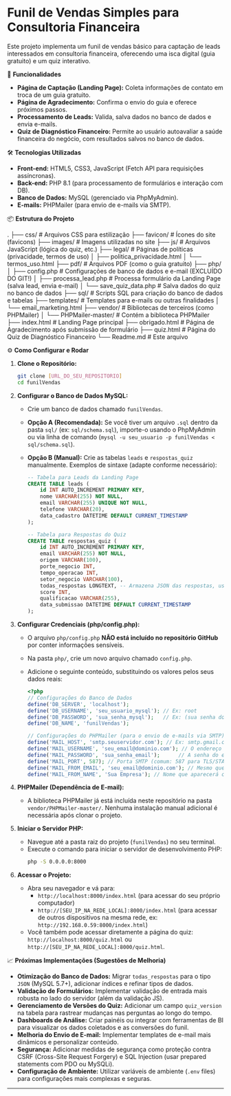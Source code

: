 # Funil de Vendas Simples para Consultoria Financeira

Este projeto implementa um funil de vendas básico para captação de leads interessados em consultoria financeira, oferecendo uma isca digital (guia gratuito) e um quiz interativo.

🚀 **Funcionalidades**
* **Página de Captação (Landing Page):** Coleta informações de contato em troca de um guia gratuito.
* **Página de Agradecimento:** Confirma o envio do guia e oferece próximos passos.
* **Processamento de Leads:** Valida, salva dados no banco de dados e envia e-mails.
* **Quiz de Diagnóstico Financeiro:** Permite ao usuário autoavaliar a saúde financeira do negócio, com resultados salvos no banco de dados.

🛠️ **Tecnologias Utilizadas**
* **Front-end:** HTML5, CSS3, JavaScript (Fetch API para requisições assíncronas).
* **Back-end:** PHP 8.1 (para processamento de formulários e interação com DB).
* **Banco de Dados:** MySQL (gerenciado via PhpMyAdmin).
* **E-mails:** PHPMailer (para envio de e-mails via SMTP).

📦 **Estrutura do Projeto**

.
├── css/                      # Arquivos CSS para estilização
├── favicon/                  # Ícones do site (favicons)
├── images/                   # Imagens utilizadas no site
├── js/                       # Arquivos JavaScript (lógica do quiz, etc.)
├── legal/                    # Páginas de políticas (privacidade, termos de uso)
│   ├── politica_privacidade.html
│   └── termos_uso.html
├── pdf/                      # Arquivos PDF (como o guia gratuito)
├── php/
│   ├── config.php            # Configurações de banco de dados e e-mail (EXCLUÍDO DO GIT!)
│   ├── processa_lead.php     # Processa formulário da Landing Page (salva lead, envia e-mail)
│   └── save_quiz_data.php    # Salva dados do quiz no banco de dados
├── sql/                      # Scripts SQL para criação do banco de dados e tabelas
├── templates/                # Templates para e-mails ou outras finalidades
│   └── email_marketing.html
├── vendor/                   # Bibliotecas de terceiros (como PHPMailer)
│   └── PHPMailer-master/     # Contém a biblioteca PHPMailer
├── index.html                # Landing Page principal
├── obrigado.html             # Página de Agradecimento após submissão de formulário
├── quiz.html                 # Página do Quiz de Diagnóstico Financeiro
└── Readme.md                 # Este arquivo


⚙️ **Como Configurar e Rodar**

1.  **Clone o Repositório:**

    ```bash
    git clone [URL_DO_SEU_REPOSITORIO]
    cd funilVendas
    ```

2.  **Configurar o Banco de Dados MySQL:**
    * Crie um banco de dados chamado `funilVendas`.
    * **Opção A (Recomendada):** Se você tiver um arquivo `.sql` dentro da pasta `sql/` (ex: `sql/schema.sql`), importe-o usando o PhpMyAdmin ou via linha de comando (`mysql -u seu_usuario -p funilVendas < sql/schema.sql`).
    * **Opção B (Manual):** Crie as tabelas `leads` e `respostas_quiz` manualmente. Exemplos de sintaxe (adapte conforme necessário):

        ```sql
        -- Tabela para Leads da Landing Page
        CREATE TABLE leads (
            id INT AUTO_INCREMENT PRIMARY KEY,
            nome VARCHAR(255) NOT NULL,
            email VARCHAR(255) UNIQUE NOT NULL,
            telefone VARCHAR(20),
            data_cadastro DATETIME DEFAULT CURRENT_TIMESTAMP
        );

        -- Tabela para Respostas do Quiz
        CREATE TABLE respostas_quiz (
            id INT AUTO_INCREMENT PRIMARY KEY,
            email VARCHAR(255) NOT NULL,
            origem VARCHAR(100),
            porte_negocio INT,
            tempo_operacao INT,
            setor_negocio VARCHAR(100),
            todas_respostas LONGTEXT, -- Armazena JSON das respostas, use JSON para MySQL 5.7+
            score INT,
            qualificacao VARCHAR(255),
            data_submissao DATETIME DEFAULT CURRENT_TIMESTAMP
        );
        ```

3.  **Configurar Credenciais (php/config.php):**
    * O arquivo `php/config.php` **NÃO está incluído no repositório GitHub** por conter informações sensíveis.
    * Na pasta `php/`, crie um novo arquivo chamado `config.php`.
    * Adicione o seguinte conteúdo, substituindo os valores pelos seus dados reais:

        ```php
        <?php
        // Configurações do Banco de Dados
        define('DB_SERVER', 'localhost');
        define('DB_USERNAME', 'seu_usuario_mysql'); // Ex: root
        define('DB_PASSWORD', 'sua_senha_mysql');   // Ex: (sua senha do MySQL)
        define('DB_NAME', 'funilVendas');

        // Configurações do PHPMailer (para o envio de e-mails via SMTP)
        define('MAIL_HOST', 'smtp.seuservidor.com'); // Ex: smtp.gmail.com, smtp.office365.com
        define('MAIL_USERNAME', 'seu_email@dominio.com'); // O endereço de e-mail que enviará as mensagens
        define('MAIL_PASSWORD', 'sua_senha_email');      // A senha do e-mail
        define('MAIL_PORT', 587); // Porta SMTP (comum: 587 para TLS/STARTTLS, 465 para SSL)
        define('MAIL_FROM_EMAIL', 'seu_email@dominio.com'); // Mesmo que MAIL_USERNAME ou outro e-mail
        define('MAIL_FROM_NAME', 'Sua Empresa'); // Nome que aparecerá como remetente
        ```

4.  **PHPMailer (Dependência de E-mail):**
    * A biblioteca PHPMailer já está incluída neste repositório na pasta `vendor/PHPMailer-master/`. Nenhuma instalação manual adicional é necessária após clonar o projeto.

5.  **Iniciar o Servidor PHP:**
    * Navegue até a pasta raiz do projeto (`funilVendas`) no seu terminal.
    * Execute o comando para iniciar o servidor de desenvolvimento PHP:
        ```bash
        php -S 0.0.0.0:8000
        ```

6.  **Acessar o Projeto:**
    * Abra seu navegador e vá para:
        * `http://localhost:8000/index.html` (para acessar do seu próprio computador)
        * `http://[SEU_IP_NA_REDE_LOCAL]:8000/index.html` (para acessar de outros dispositivos na mesma rede, ex: `http://192.168.0.59:8000/index.html`)
    * Você também pode acessar diretamente a página do quiz: `http://localhost:8000/quiz.html` ou `http://[SEU_IP_NA_REDE_LOCAL]:8000/quiz.html`.

📈 **Próximas Implementações (Sugestões de Melhoria)**
* **Otimização do Banco de Dados:** Migrar `todas_respostas` para o tipo `JSON` (MySQL 5.7+), adicionar índices e refinar tipos de dados.
* **Validação de Formulários:** Implementar validação de entrada mais robusta no lado do servidor (além da validação JS).
* **Gerenciamento de Versões do Quiz:** Adicionar um campo `quiz_version` na tabela para rastrear mudanças nas perguntas ao longo do tempo.
* **Dashboards de Análise:** Criar painéis ou integrar com ferramentas de BI para visualizar os dados coletados e as conversões do funil.
* **Melhoria do Envio de E-mail:** Implementar templates de e-mail mais dinâmicos e personalizar conteúdo.
* **Segurança:** Adicionar medidas de segurança como proteção contra CSRF (Cross-Site Request Forgery) e SQL Injection (usar prepared statements com PDO ou MySQLi).
* **Configuração de Ambiente:** Utilizar variáveis de ambiente (`.env` files) para configurações mais complexas e seguras.

---
